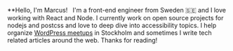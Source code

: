 **Hello, I'm Marcus!
 
I'm a front-end engineer from Sweden 🇸🇪 and I love working with React and Node. I currently work on open source projects for nodejs and postcss and love to deep dive into accessibility topics. I help organize [WordPress meetups](https://www.meetup.com/WordPress-Stockholm/) in Stockholm and sometimes I write tech related articles around the web. Thanks for reading!
